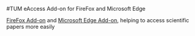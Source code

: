 
#TUM eAccess Add-on for FireFox and Microsoft Edge

[FireFox Add-on](https://addons.mozilla.org/en-US/firefox/addon/tum-eaccess/) and [Microsoft Edge Add-on](https://www.google.de/), helping to access scientific papers more easily 


